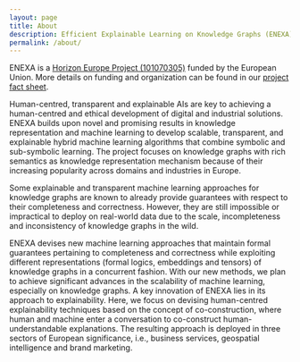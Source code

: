 ```yaml
---
layout: page
title: About
description: Efficient Explainable Learning on Knowledge Graphs (ENEXA) is a European project developing human-centered explainable machine learning approaches for real world knowledge graphs.
permalink: /about/
---
```


ENEXA is a [Horizon Europe Project (101070305)](https://doi.org/10.3030/101070305) funded by the European Union. More details on funding and organization can be found in our [project fact sheet](../factsheet/).


Human-centred, transparent and explainable AIs are key to achieving a human-centred and ethical development of digital and  industrial solutions. ENEXA builds upon novel and promising results in knowledge representation and machine learning to develop scalable, transparent, and explainable hybrid machine learning algorithms that combine symbolic and sub-symbolic learning. The project focuses on knowledge graphs with rich semantics as knowledge representation mechanism because of their increasing popularity across domains and industries in Europe. 

Some explainable and transparent machine learning approaches for knowledge graphs are known to already provide guarantees with respect to their completeness and correctness. However, they are still impossible or impractical to deploy on real-world data due to the scale, incompleteness and inconsistency of knowledge graphs in the wild. 

ENEXA devises new machine learning approaches that maintain formal guarantees pertaining to completeness and correctness while exploiting different representations (formal logics, embeddings and tensors) of knowledge graphs in a concurrent fashion. With our new methods, we plan to achieve significant advances in the scalability of machine learning, especially on knowledge graphs. A key innovation of ENEXA lies in its approach to explainability. Here, we focus on devising human-centred explainability techniques based on the concept of co-construction, where human and machine enter a conversation to co-construct human-understandable explanations. The resulting approach is deployed in three sectors of European significance, i.e., business services, geospatial intelligence and brand marketing.